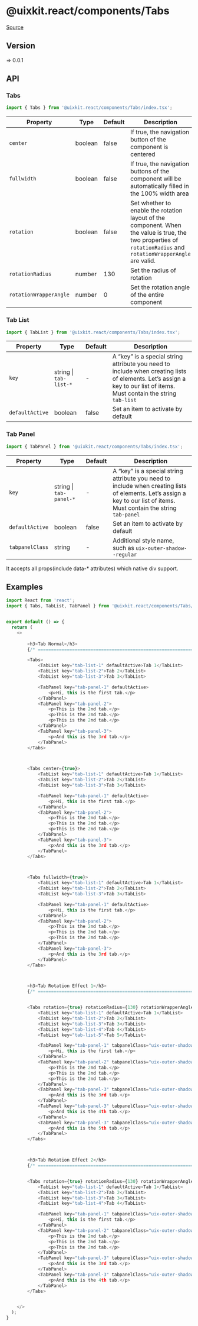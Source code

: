 # @uixkit.react/components/Tabs

[Source](https://github.com/xizon/uix-kit-react/tree/main/src/client/components/Tabs)

## Version

=> 0.0.1

## API

### Tabs
```js
import { Tabs } from '@uixkit.react/components/Tabs/index.tsx';
```
| Property | Type | Default | Description |
| --- | --- | --- | --- |
| `center` | boolean | false | If true, the navigation button of the component is centered |
| `fullwidth` | boolean | false | If true, the navigation buttons of the component will be automatically filled in the 100% width area |
| `rotation` | boolean | false | Set whether to enable the rotation layout of the component. When the value is true, the two properties of `rotationRadius` and `rotationWrapperAngle` are valid.  |
| `rotationRadius` | number | 130 | Set the radius of rotation |
| `rotationWrapperAngle` | number | 0 | Set the rotation angle of the entire component |



### Tab List
```js
import { TabList } from '@uixkit.react/components/Tabs/index.tsx';
```
| Property | Type | Default | Description |
| --- | --- | --- | --- |
| `key` | string \| `tab-list-*` | - |  A “key” is a special string attribute you need to include when creating lists of elements. Let’s assign a key to our list of items. Must contain the string `tab-list` |
| `defaultActive` | boolean | false | Set an item to activate by default |


### Tab Panel
```js
import { TabPanel } from '@uixkit.react/components/Tabs/index.tsx';
```
| Property | Type | Default | Description |
| --- | --- | --- | --- |
| `key` | string \| `tab-panel-*` | - |  A “key” is a special string attribute you need to include when creating lists of elements. Let’s assign a key to our list of items. Must contain the string `tab-panel` |
| `defaultActive` | boolean | false | Set an item to activate by default |
| `tabpanelClass` | string | - | Additional style name, such as `uix-outer-shadow--regular` |


It accepts all props(include data-* attributes) which native div support.



## Examples

```js
import React from 'react';
import { Tabs, TabList, TabPanel } from '@uixkit.react/components/Tabs/index.tsx';


export default () => {
  return (
    <>
	  
		<h3>Tab Normal</h3>
		{/* ================================================================== */} 

		<Tabs>
			<TabList key="tab-list-1" defaultActive>Tab 1</TabList>
			<TabList key="tab-list-2">Tab 2</TabList>
			<TabList key="tab-list-3">Tab 3</TabList>

			<TabPanel key="tab-panel-1" defaultActive>
				<p>Hi, this is the first tab.</p>
			</TabPanel>
			<TabPanel key="tab-panel-2">
				<p>This is the 2nd tab.</p>
				<p>This is the 2nd tab.</p>
				<p>This is the 2nd tab.</p>
			</TabPanel>
			<TabPanel key="tab-panel-3">
				<p>And this is the 3rd tab.</p>
			</TabPanel>    
		</Tabs>	



		<Tabs center={true}>
			<TabList key="tab-list-1" defaultActive>Tab 1</TabList>
			<TabList key="tab-list-2">Tab 2</TabList>
			<TabList key="tab-list-3">Tab 3</TabList>

			<TabPanel key="tab-panel-1" defaultActive>
				<p>Hi, this is the first tab.</p>
			</TabPanel>
			<TabPanel key="tab-panel-2">
				<p>This is the 2nd tab.</p>
				<p>This is the 2nd tab.</p>
				<p>This is the 2nd tab.</p>
			</TabPanel>
			<TabPanel key="tab-panel-3">
				<p>And this is the 3rd tab.</p>
			</TabPanel>    
		</Tabs>		



		<Tabs fullwidth={true}>
			<TabList key="tab-list-1" defaultActive>Tab 1</TabList>
			<TabList key="tab-list-2">Tab 2</TabList>
			<TabList key="tab-list-3">Tab 3</TabList>

			<TabPanel key="tab-panel-1" defaultActive>
				<p>Hi, this is the first tab.</p>
			</TabPanel>
			<TabPanel key="tab-panel-2">
				<p>This is the 2nd tab.</p>
				<p>This is the 2nd tab.</p>
				<p>This is the 2nd tab.</p>
			</TabPanel>
			<TabPanel key="tab-panel-3">
				<p>And this is the 3rd tab.</p>
			</TabPanel>    
		</Tabs>	



		<h3>Tab Rotation Effect 1</h3>
		{/* ================================================================== */} 


		<Tabs rotation={true} rotationRadius={130} rotationWrapperAngle={0}>
			<TabList key="tab-list-1" defaultActive>Tab 1</TabList>
			<TabList key="tab-list-2">Tab 2</TabList>
			<TabList key="tab-list-3">Tab 3</TabList>
			<TabList key="tab-list-4">Tab 4</TabList>
			<TabList key="tab-list-5">Tab 5</TabList>

			<TabPanel key="tab-panel-1" tabpanelClass="uix-outer-shadow--regular" style={{marginTop:"50px"}} defaultActive>
				<p>Hi, this is the first tab.</p>
			</TabPanel>
			<TabPanel key="tab-panel-2" tabpanelClass="uix-outer-shadow--regular" style={{marginTop:"50px"}}>
				<p>This is the 2nd tab.</p>
				<p>This is the 2nd tab.</p>
				<p>This is the 2nd tab.</p>
			</TabPanel>
			<TabPanel key="tab-panel-3" tabpanelClass="uix-outer-shadow--regular" style={{marginTop:"50px"}}>
				<p>And this is the 3rd tab.</p>
			</TabPanel>    
			<TabPanel key="tab-panel-3" tabpanelClass="uix-outer-shadow--regular" style={{marginTop:"50px"}}>
				<p>And this is the 4th tab.</p>
			</TabPanel> 
			<TabPanel key="tab-panel-3" tabpanelClass="uix-outer-shadow--regular" style={{marginTop:"50px"}}>
				<p>And this is the 5th tab.</p>
			</TabPanel> 
		</Tabs>	



		<h3>Tab Rotation Effect 2</h3>
		{/* ================================================================== */} 


		<Tabs rotation={true} rotationRadius={130} rotationWrapperAngle={-45}>
			<TabList key="tab-list-1" defaultActive>Tab 1</TabList>
			<TabList key="tab-list-2">Tab 2</TabList>
			<TabList key="tab-list-3">Tab 3</TabList>
			<TabList key="tab-list-4">Tab 4</TabList>

			<TabPanel key="tab-panel-1" tabpanelClass="uix-outer-shadow--regular" style={{marginTop:"50px"}} defaultActive>
				<p>Hi, this is the first tab.</p>
			</TabPanel>
			<TabPanel key="tab-panel-2" tabpanelClass="uix-outer-shadow--regular" style={{marginTop:"50px"}}>
				<p>This is the 2nd tab.</p>
				<p>This is the 2nd tab.</p>
				<p>This is the 2nd tab.</p>
			</TabPanel>
			<TabPanel key="tab-panel-3" tabpanelClass="uix-outer-shadow--regular" style={{marginTop:"50px"}}>
				<p>And this is the 3rd tab.</p>
			</TabPanel>    
			<TabPanel key="tab-panel-3" tabpanelClass="uix-outer-shadow--regular" style={{marginTop:"50px"}}>
				<p>And this is the 4th tab.</p>
			</TabPanel> 
		</Tabs>		


    </>
  );
}

```